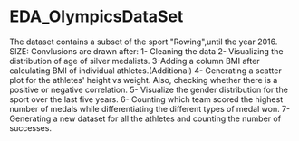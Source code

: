 # EDA_OlympicsDataSet
The dataset contains a subset of the sport "Rowing",until the year 2016.
SIZE: 
Convlusions are drawn after:
1- Cleaning the data
2- Visualizing the distribution of age of silver medalists.
3-Adding a column BMI after calculating BMI of individual athletes.(Additional)
4- Generating a scatter plot for the athletes' height vs weight. Also, checking whether there is a positive or negative correlation.
5- Visualize the gender distribution for the sport over the last five years.
6- Counting which team scored the highest number of medals while differentiating the different types of medal won.
7- Generating a new dataset for all the athletes and counting the number of successes.
